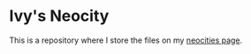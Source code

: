 # Ivy's Neocity
This is a repository where I store the files on my [neocities page](ivyisdead.neocities.org).
